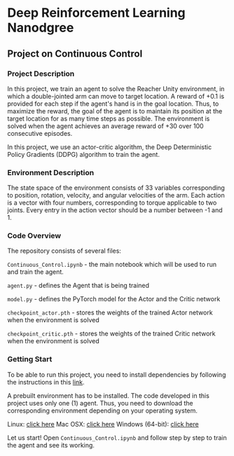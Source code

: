 # Deep Reinforcement Learning Nanodgree 
## Project on Continuous Control

### Project Description

In this project, we train an agent to solve the Reacher Unity environment, in which a double-jointed arm can move to target location. A reward of +0.1 is provided for each step if the agent's hand is in the goal location. Thus, to maximize the reward, the goal of the agent is to maintain its position at the target location for as many time steps as possible. The environment is solved when the agent achieves an average reward of +30 over 100 consecutive episodes. 

In this project, we use an actor-critic algorithm, the Deep Deterministic Policy Gradients (DDPG) algorithm to train the agent.

### Environment Description

The state space of the environment consists of 33 variables corresponding to position, rotation, velocity, and angular velocities of the arm. Each action is a vector with four numbers, corresponding to torque applicable to two joints. Every entry in the action vector should be a number between -1 and 1.

### Code Overview

The repository consists of several files:

`Continuous_Control.ipynb` - the main notebook which will be used to run and train the agent.

`agent.py` - defines the Agent that is being trained

`model.py` - defines the PyTorch model for the Actor and the Critic network

`checkpoint_actor.pth` - stores the weights of the trained Actor network when the environment is solved 

`checkpoint_critic.pth` - stores the weights of the trained Critic network when the environment is solved 

### Getting Start

To be able to run this project, you need to install dependencies by following the instructions in this [link](https://github.com/udacity/deep-reinforcement-learning#dependencies).

A prebuilt environment has to be installed. The code developed in this project uses only one (1) agent. Thus, you need to download the corresponding environment depending on your operating system.

Linux: [click here](https://s3-us-west-1.amazonaws.com/udacity-drlnd/P2/Reacher/Reacher_Linux.zip) Mac OSX: [click here](https://s3-us-west-1.amazonaws.com/udacity-drlnd/P2/Reacher/Reacher.app.zip) Windows (64-bit): [click here](https://s3-us-west-1.amazonaws.com/udacity-drlnd/P2/Reacher/Reacher_Windows_x86_64.zip)

Let us start! Open `Continuous_Control.ipynb` and follow step by step to train the agent and see its working.
